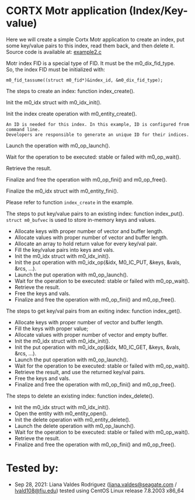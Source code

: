 # CORTX Motr application (Index/Key-value)

Here we will create a simple Cortx Motr application to create an index, put  
some key/value pairs to this index, read them back, and then delete it.  
Source code is available at: [example2.c](/motr/examples/example2.c)

Motr index FID is a special type of FID. It must be the m0\_dix\_fid\_type.  
So, the index FID must be initialized with:

```
m0_fid_tassume((struct m0_fid*)&index_id, &m0_dix_fid_type);
```

The steps to create an index: function index\_create().

Init the m0\_idx struct with m0\_idx\_init().

Init the index create operation with m0\_entity\_create().

```
An ID is needed for this index. In this example, ID is configured from command line.
Developers are responsible to generate an unique ID for their indices.
```

Launch the operation with m0\_op\_launch().

Wait for the operation to be executed: stable or failed with m0\_op\_wait().

Retrieve the result.

Finalize and free the operation with m0\_op\_fini() and m0\_op\_free().

Finalize the m0\_idx struct with m0\_entity\_fini().

Please refer to function `index_create` in the example.

The steps to put key/value pairs to an existing index: function index\_put().  
`struct m0_bufvec` is used to store in-memory keys and values.

*   Allocate keys with proper number of vector and buffer length.
*   Allocate values with proper number of vector and buffer length.
*   Allocate an array to hold return value for every key/val pair.
*   Fill the key/value pairs into keys and vals.
*   Init the m0\_idx struct with m0\_idx\_init().
*   Init the put operation with m0\_idx\_op(&idx, M0\_IC\_PUT, &keys, &vals, &rcs, ...).
*   Launch the put operation with m0\_op\_launch().
*   Wait for the operation to be executed: stable or failed with m0\_op\_wait().
*   Retrieve the result.
*   Free the keys and vals.
*   Finalize and free the operation with m0\_op\_fini() and m0\_op\_free().

The steps to get key/val pairs from an exiting index: function index\_get().

*   Allocate keys with proper number of vector and buffer length.
*   Fill the keys with proper value;
*   Allocate values with proper number of vector and empty buffer.
*   Init the m0\_idx struct with m0\_idx\_init().
*   Init the put operation with m0\_idx\_op(&idx, M0\_IC\_GET, &keys, &vals, &rcs, ...).
*   Launch the put operation with m0\_op\_launch().
*   Wait for the operation to be executed: stable or failed with m0\_op\_wait().
*   Retrieve the result, and use the returned key/val pairs.
*   Free the keys and vals.
*   Finalize and free the operation with m0\_op\_fini() and m0\_op\_free().

The steps to delete an existing index: function index\_delete().

*   Init the m0\_idx struct with m0\_idx\_init().
*   Open the entity with m0\_entity\_open().
*   Init the delete operation with m0\_entity\_delete().
*   Launch the delete operation with m0\_op\_launch().
*   Wait for the operation to be executed: stable or failed with m0\_op\_wait().
*   Retrieve the result.
*   Finalize and free the operation with m0\_op\_fini() and m0\_op\_free().

# Tested by:

*   Sep 28, 2021: Liana Valdes Rodriguez (liana.valdes@seagate.com / lvald108@fiu.edu) tested using CentOS Linux release 7.8.2003 x86_64
